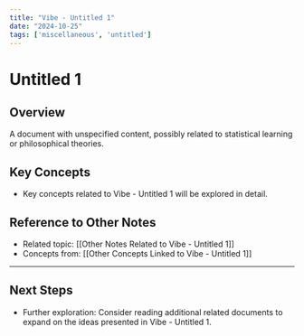 ```yaml
---
title: "Vibe - Untitled 1"
date: "2024-10-25"
tags: ['miscellaneous', 'untitled']
---
```


# Untitled 1

## Overview

A document with unspecified content, possibly related to statistical learning or philosophical theories.

## Key Concepts

- Key concepts related to Vibe - Untitled 1 will be explored in detail.
  
## Reference to Other Notes

- Related topic: [[Other Notes Related to Vibe - Untitled 1]]
- Concepts from: [[Other Concepts Linked to Vibe - Untitled 1]]
---

## Next Steps

- Further exploration: Consider reading additional related documents to expand on the ideas presented in Vibe - Untitled 1.
